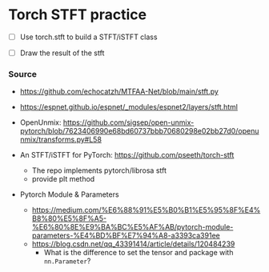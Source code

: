 # Torch STFT practice

- [ ] Use torch.stft to build a STFT/iSTFT class 
- [ ] Draw the result of the stft


### Source

- https://github.com/echocatzh/MTFAA-Net/blob/main/stft.py
- https://espnet.github.io/espnet/_modules/espnet2/layers/stft.html
- OpenUnmix: https://github.com/sigsep/open-unmix-pytorch/blob/7623406990e68bd60737bbb70680298e02bb27d0/openunmix/transforms.py#L58

- An STFT/iSTFT for PyTorch: https://github.com/pseeth/torch-stft
    - The repo implements pytorch/librosa stft
    - provide plt method 

- Pytorch Module & Parameters
    - https://medium.com/%E6%88%91%E5%B0%B1%E5%95%8F%E4%B8%80%E5%8F%A5-%E6%80%8E%E9%BA%BC%E5%AF%AB/pytorch-module-parameters-%E4%BD%BF%E7%94%A8-a3393ca391ee
    - https://blog.csdn.net/qq_43391414/article/details/120484239
        - What is the difference to set the tensor and package with `nn.Parameter`? 
